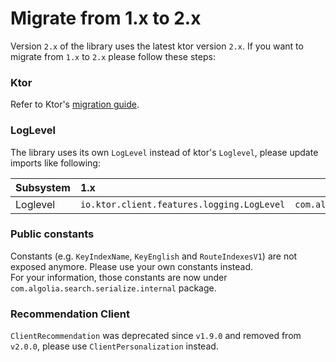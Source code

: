 # Migrate from 1.x to 2.x

Version `2.x` of the library uses the latest ktor version `2.x`. If you want to migrate from
`1.x` to `2.x` please follow these steps:

### Ktor

Refer to Ktor's [migration guide](https://ktor.io/docs/migrating-2.html#feature-plugin-client).

### LogLevel

The library uses its own `LogLevel` instead of ktor's `Loglevel`, please update imports like following:

| Subsystem   | 1.x                                        |                  2.x                  |
|-------------|:-------------------------------------------|:-------------------------------------:|
| Loglevel    | `io.ktor.client.features.logging.LogLevel` | `com.algolia.search.logging.LogLevel` |

### Public constants

Constants (e.g. `KeyIndexName`, `KeyEnglish` and `RouteIndexesV1`) are not exposed anymore. Please use your own
constants instead.  
For your information, those constants are now under `com.algolia.search.serialize.internal` package.

### Recommendation Client

`ClientRecommendation` was deprecated since `v1.9.0` and removed from `v2.0.0`, please use `ClientPersonalization`
instead.
